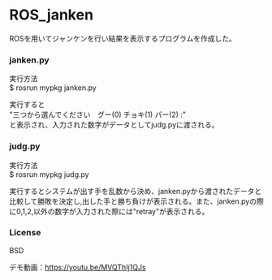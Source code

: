 # ROS_janken
ROSを用いてジャンケンを行い結果を表示するプログラムを作成した。

### janken.py

実行方法  
  $ rosrun mypkg janken.py

実行すると  
"三つから選んでください　グー(0) チョキ(1) パー(2) :"  
と表示され、入力された数字がデータとしてjudg.pyに渡される。

### judg.py

実行方法  
  $ rosrun mypkg judg.py

実行するとシステムが出す手を乱数から決め、janken.pyから渡されたデータと比較して勝敗を決定し,出した手と勝ち負けが表示される。また、janken.pyの際に0,1,2,以外の数字が入力された際には"retray"が表示される。

### License  
BSD

デモ動画：https://youtu.be/MVQThIj1QJs
